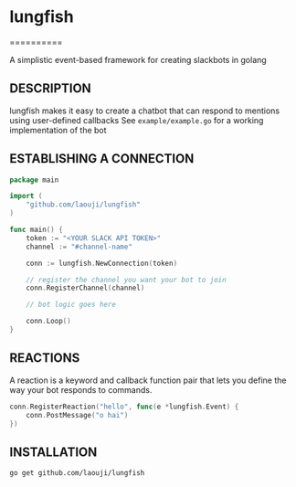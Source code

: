# lungfish
==========

A simplistic event-based framework for creating slackbots in golang

## DESCRIPTION

lungfish makes it easy to create a chatbot that can respond to mentions using user-defined callbacks
See `example/example.go` for a working implementation of the bot

## ESTABLISHING A CONNECTION

```go
package main

import (
	"github.com/laouji/lungfish"
)

func main() {
	token := "<YOUR SLACK API TOKEN>"
	channel := "#channel-name"

	conn := lungfish.NewConnection(token)

    // register the channel you want your bot to join
	conn.RegisterChannel(channel)

    // bot logic goes here

	conn.Loop()
}
```

## REACTIONS

A reaction is a keyword and callback function pair that lets you define the way your bot responds to commands.

```go
conn.RegisterReaction("hello", func(e *lungfish.Event) {
    conn.PostMessage("o hai")
})
```

## INSTALLATION

```
go get github.com/laouji/lungfish
```
